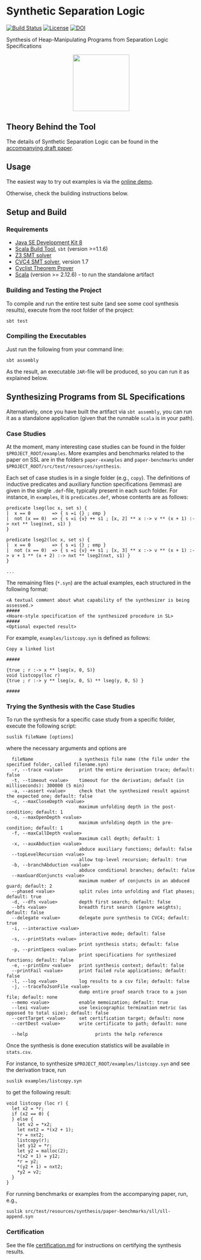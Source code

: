 # Synthetic Separation Logic

[![Build Status](https://travis-ci.org/TyGuS/suslik.svg?branch=master)](https://travis-ci.org/TyGuS/suslik)
[![License](https://img.shields.io/badge/License-BSD%202--Clause-orange.svg)](https://raw.githubusercontent.com/TyGuS/suslik/master/LICENSE)
[![DOI](https://zenodo.org/badge/101061595.svg)](https://zenodo.org/badge/latestdoi/101061595)

Synthesis of Heap-Manipulating Programs from Separation Logic
Specifications

<p align="center">
  <a href = "http://comcom.csail.mit.edu/comcom/#SuSLik"><img src="https://github.com/TyGuS/suslik/blob/master/misc/suslik-logo.png" width="150" height="150"></a>
  </p>

## Theory Behind the Tool

The details of Synthetic Separation Logic can be found in the
[accompanying draft paper](https://arxiv.org/pdf/1807.07022.pdf).

## Usage

The easiest way to try out examples is via the [online demo](http://comcom.csail.mit.edu/comcom/#SuSLik). 

Otherwise, check the building instructions below.

## Setup and Build

### Requirements 

* [Java SE Development Kit 8](http://www.oracle.com/technetwork/java/javase/downloads/jdk8-downloads-2133151.html)
* [Scala Build Tool](https://www.scala-sbt.org/), `sbt` (version >=1.1.6)
* [Z3 SMT solver](https://github.com/Z3Prover/z3)
* [CVC4 SMT solver](https://cvc4.github.io/), version 1.7
* [Cyclist Theorem Prover](http://www.cyclist-prover.org/installation)
* [Scala](https://www.scala-lang.org/download/) (version >= 2.12.6) - to run the standalone artifact

### Building and Testing the Project

To compile and run the entire test suite (and see some cool synthesis results), execute from the root folder of the project:

```
sbt test
```

### Compiling the Executables

Just run the following from your command line: 

```
sbt assembly
```

As the result, an executable `JAR`-file will be produced, so you can run it as explained below.

## Synthesizing Programs from SL Specifications

Alternatively, once you have built the artifact via `sbt assembly`, you can run 
it as a standalone application (given that the runnable `scala` is in your path).

### Case Studies

At the moment, many interesting case studies can be found in the folder
`$PROJECT_ROOT/examples`. More examples
and benchmarks related to the paper on SSL  are in the folders
`paper-examples` and `paper-benchmarks` under `$PROJECT_ROOT/src/test/resources/synthesis`.

Each set of case studies is in a single folder (e.g., `copy`). The
definitions of inductive predicates and auxiliary function
specifications (lemmas) are given in the single `.def`-file, typically
present in each such folder. For instance, in `examples`, it is
`predicates.def`, whose contents are as follows:

```
predicate lseg(loc x, set s) {
|  x == 0        => { s =i {} ; emp }
|  not (x == 0)  => { s =i {v} ++ s1 ; [x, 2] ** x :-> v ** (x + 1) :-> nxt ** lseg(nxt, s1) }
}

predicate lseg2(loc x, set s) {
|  x == 0        => { s =i {} ; emp }
|  not (x == 0)  => { s =i {v} ++ s1 ; [x, 3] ** x :-> v ** (x + 1) :-> v + 1 ** (x + 2) :-> nxt ** lseg2(nxt, s1) }
}

...
```

The remaining files (`*.syn`) are the actual examples, each
structured in the following format:

```
<A textual comment about what capability of the synthesizer is being assessed.>
#####
<Hoare-style specification of the synthesized procedure in SL>
#####
<Optional expected result>
```

For example, `examples/listcopy.syn` is defined as follows:

```
Copy a linked list

#####

{true ; r :-> x ** lseg(x, 0, S)}
void listcopy(loc r)
{true ; r :-> y ** lseg(x, 0, S) ** lseg(y, 0, S) }

#####

```

### Trying the Synthesis with the Case Studies

To run the synthesis for a specific case study from a specific folder,
execute the following script:

```
suslik fileName [options]
```
where the necessary arguments and options are

```
  fileName                 a synthesis file name (the file under the specified folder, called filename.syn)
  -r, --trace <value>      print the entire derivation trace; default: false
  -t, --timeout <value>    timeout for the derivation; default (in milliseconds): 300000 (5 min)
  -a, --assert <value>     check that the synthesized result against the expected one; default: false
  -c, --maxCloseDepth <value>
                           maximum unfolding depth in the post-condition; default: 1
  -o, --maxOpenDepth <value>
                           maximum unfolding depth in the pre-condition; default: 1
  -f, --maxCallDepth <value>
                           maximum call depth; default: 1
  -x, --auxAbduction <value>
                           abduce auxiliary functions; default: false
  --topLevelRecursion <value>
                           allow top-level recursion; default: true
  -b, --branchAbduction <value>
                           abduce conditional branches; default: false
  --maxGuardConjuncts <value>
                           maximum number of conjuncts in an abduced guard; default: 2
  --phased <value>         split rules into unfolding and flat phases; default: true
  -d, --dfs <value>        depth first search; default: false
  --bfs <value>            breadth first search (ignore weights); default: false
  --delegate <value>       delegate pure synthesis to CVC4; default: true
  -i, --interactive <value>
                           interactive mode; default: false
  -s, --printStats <value>
                           print synthesis stats; default: false
  -p, --printSpecs <value>
                           print specifications for synthesized functions; default: false
  -e, --printEnv <value>   print synthesis context; default: false
  --printFail <value>      print failed rule applications; default: false
  -l, --log <value>        log results to a csv file; default: false
  -j, --traceToJsonFile <value>
                           dump entire proof search trace to a json file; default: none
  --memo <value>           enable memoization; default: true
  --lexi <value>           use lexicographic termination metric (as opposed to total size); default: false
  --certTarget <value>     set certification target; default: none
  --certDest <value>       write certificate to path; default: none

  --help                         prints the help reference

```

Once the synthesis is done execution statistics will be available in `stats.csv`.

For instance, to synthesize `$PROJECT_ROOT/examples/listcopy.syn` and see the derivation trace, run

```
suslik examples/listcopy.syn
```

to get the following result:

```
void listcopy (loc r) {
  let x2 = *r;
  if (x2 == 0) {
  } else {
    let v2 = *x2;
    let nxt2 = *(x2 + 1);
    *r = nxt2;
    listcopy(r);
    let y12 = *r;
    let y2 = malloc(2);
    *(x2 + 1) = y12;
    *r = y2;
    *(y2 + 1) = nxt2;
    *y2 = v2;
  }
}
```

For running benchmarks or examples from the accompanying paper, run, e.g.,
```
suslik src/test/resources/synthesis/paper-benchmarks/sll/sll-append.syn
``` 

### Certification

See the file [certification.md](certification.md) for instructions on certifying the synthesis results. 
